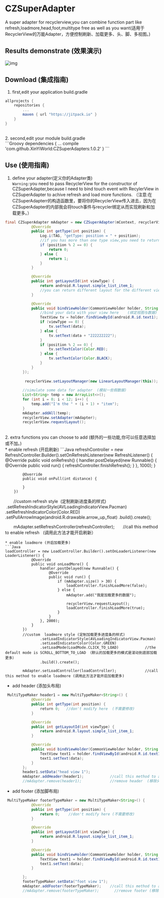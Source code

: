 CZSuperAdapter
===================================
A super adapter for recyclerview,you can combine function part like refresh,loadmore,head,foot,multitype free as well as you want(适用于RecyclerView的万能Adapter，方便控制刷新、加载更多、头、脚、多视图。)

## Results demonstrate (效果演示)
![img](CZSuperAdapters/result.gif)
## Download (集成指南)
1. first,edit your application build.gradle<br />
```Groovy
allprojects {
    repositories {
        ...
        maven { url "https://jitpack.io" }
    }
}
```
<br />
2. second,edit your module build.gradle<br />
```Groovy
dependencies {
    ...
    compile 'com.github.XinYiWorld:CZSuperAdapters:1.0.2'
}
```

## Use (使用指南)
1. define your adapter(定义你的Adapter类)<br /> 
`Warning:`you need to pass RecyclerView for the constructor of CZSuperAdapter,because I need to bind touch event with RecylerView in CZSuperAdapter to achive refresh and load more functions. （注意:在CZSuperAdapterr的构造函数里，要将你的RecyclerView传入进去，因为在CZSuperAdapter的内部我会将touch事件与recycler绑定从而实现刷新和加载更多。）
```Java
final CZSuperAdapter mAdapter = new CZSuperAdapter(mContext, recyclerView, new MultiTypeMaker<String>() {
            @Override
            public int getType(int position) {
                Log.i(TAG, "getType: position = " + position);
                //if you has more than one type view,you need to return different type.  （定义你的多视图类型，如果不需要随便一个数字即可。）
                if (position % 2 == 0) {
                    return 0;
                } else {
                    return 1;
                }
            }

            @Override
            public int getLayoutId(int viewType) {
                return android.R.layout.simple_list_item_1;
                //you can return different layout for the different viewtype. （根据不同的视图类型返回对应的布局id）
            }

            @Override
            public void bindViewHolder(CommonViewHolder holder, String data, int viewType, int position) {
                //bind your data with your view here    (绑定视图与数据)
                TextView tv = holder.findViewById(android.R.id.text1);
                if (viewType == 0) {
                    tv.setText(data);
                } else {
                    tv.setText(data + "222222222");
                }
                if (position % 2 == 0) {
                    tv.setTextColor(Color.RED);
                } else {
                    tv.setTextColor(Color.BLACK);
                }
            }
        });
        
         recyclerView.setLayoutManager(new LinearLayoutManager(this));
        
        //simulate some data for adapter  (模拟一些假数据)
        List<String> temp = new ArrayList<>();
        for (int i = 0; i < 12; i++) {
            temp.add("I'm the " + (i + 1) + "item");
        }
        mAdapter.addAll(temp);
        recyclerView.setAdapter(mAdapter);
        recyclerView.requestLayout();
```
<br />
2. extra functions you can choose to add (额外的一些功能,你可以任意选择加或不加。)<br />
* enable refresh (开启刷新)
```Java
refreshController = new RefreshController.Builder().setOnRefreshListener(new RefreshListener() {
            @Override
            public void onRefresh() {
                handler.postDelayed(new Runnable() {
                    @Override
                    public void run() {
                        refreshController.finishRefresh();
                    }
                }, 1000);
            }

            @Override
            public void onPull(int distance) {

            }
        })
        //custom  refresh style  (定制刷新进度条的样式)
                .setRefreshIndicatorStyle(AVLoadingIndicatorView.Pacman)
                .setRefreshIndicatorColor(Color.RED)
                .setPullArrowImage(android.R.drawable.arrow_up_float)
                .build().create();

        mAdapter.setRefreshController(refreshController);       //call this method to enable refresh   (调用此方法才能开启刷新）
```
* enable loadmore (开启加载更多)
```Java
loadController = new LoadController.Builder().setOnLoaderListener(new LoaderListener() {
            @Override
            public void onLoadMore() {
                handler.postDelayed(new Runnable() {
                    @Override
                    public void run() {
                        if (mAdapter.size() > 30) {
                            loadController.finishLoadMore(false);
                        } else {
                            mAdapter.add("我是加载更多的数据");

                            recyclerView.requestLayout();
                            loadController.finishLoadMore(true);
                        }
                    }
                }, 2000);
            }
        })
        //custom  loadmore style (定制加载更多进度条的样式)
                .setLoadIndicatorStyle(AVLoadingIndicatorView.Pacman)
                .setLoadIndicatorColor(Color.GREEN)
                .setLoadMode(LoadMode.CLICK_TO_LOAD)            //the default mode is SCROLL_BOTTOM_TO_LOAD （默认的加载更多的模式是滚动到底部加载更多）
                .build().create();

        mAdapter.setLoadController(loadController);             //call this method to enable loadmore (调用此方法才能开启加载更多)

```
* add header (添加头布局)
```Java
 MultiTypeMaker header1 = new MultiTypeMaker<String>() {
            @Override
            public int getType(int position) {
                return 0;   //don't modify here  (不需要修改)
            }

            @Override
            public int getLayoutId(int viewType) {
                return android.R.layout.simple_list_item_1;
            }

            @Override
            public void bindViewHolder(CommonViewHolder holder, String data, int viewType, int position) {
                TextView text1 = holder.findViewById(android.R.id.text1);
                text1.setText(data);
            }
        };
        header1.setData("head view 1");
        mAdapter.addHeader(header1);            //call this method to add a header,of course,you can add more headers as you want (调用此方法添加头部,想添加几个就添加几个)
        //mAdapter.remove(header1);             //remove header  (移除头部)
```
* add footer  (添加脚布局)
```Java
 MultiTypeMaker footerTypeMaker = new MultiTypeMaker<String>() {
            @Override
            public int getType(int position) {
                return 0;    //don't modify here (不需要修改)
            }

            @Override
            public int getLayoutId(int viewType) {
                return android.R.layout.simple_list_item_1;
            }

            @Override
            public void bindViewHolder(CommonViewHolder holder, String data, int viewType, int position) {
                TextView text1 = holder.findViewById(android.R.id.text1);
                text1.setText(data);
            }

        };
        footerTypeMaker.setData("foot view 1");  
        mAdapter.addFooter(footerTypeMaker);    //call this method to add a footer,of course,you can add more footers as you want (调用此方法添加脚,想添加几个就添加几个)
        //mAdapter.remove(footerTypeMaker);       //remove footer (移除脚)
```
